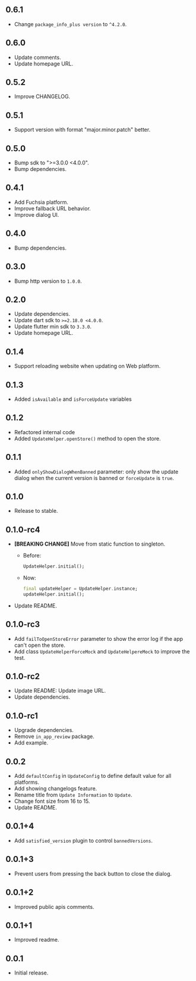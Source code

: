 ## 0.6.1

* Change `package_info_plus version` to `^4.2.0`.

## 0.6.0

* Update comments.
* Update homepage URL.

## 0.5.2

* Improve CHANGELOG.

## 0.5.1

* Support version with format "major.minor.patch" better.

## 0.5.0

* Bump sdk to ">=3.0.0 <4.0.0".
* Bump dependencies.

## 0.4.1

* Add Fuchsia platform.
* Improve fallback URL behavior.
* Improve dialog UI.

## 0.4.0

* Bump dependencies.

## 0.3.0

* Bump http version to `1.0.0`.

## 0.2.0

* Update dependencies.
* Update dart sdk to `>=2.18.0 <4.0.0`.
* Update flutter min sdk to `3.3.0`.
* Update homepage URL.

## 0.1.4

* Support reloading website when updating on Web platform.

## 0.1.3

* Added `isAvailable` and `isForceUpdate` variables

## 0.1.2

* Refactored internal code
* Added `UpdateHelper.openStore()` method to open the store.

## 0.1.1

* Added `onlyShowDialogWhenBanned` parameter: only show the update dialog when the current version is banned or `forceUpdate` is `true`.

## 0.1.0

* Release to stable.

## 0.1.0-rc4

* **[BREAKING CHANGE]** Move from static function to singleton.

  * Before:
  
    ``` dart
    UpdateHelper.initial();
    ```

  * Now:

    ``` dart
    final updateHelper = UpdateHelper.instance;
    updateHelper.initial();
    ```

* Update README.

## 0.1.0-rc3

* Add `failToOpenStoreError` parameter to show the error log if the app can't open the store.
* Add class `UpdateHelperForceMock` and `UpdateHelpereMock` to improve the test.

## 0.1.0-rc2

* Update README: Update image URL.
* Update dependencies.

## 0.1.0-rc1

* Upgrade dependencies.
* Remove `in_app_review` package.
* Add example.

## 0.0.2

* Add `defaultConfig` in `UpdateConfig` to define default value for all platforms.
* Add showing changelogs feature.
* Rename title from `Update Information` to `Update`.
* Change font size from 16 to 15.
* Update README.

## 0.0.1+4

* Add `satisfied_version` plugin to control `bannedVersions`.

## 0.0.1+3

* Prevent users from pressing the back button to close the dialog.

## 0.0.1+2

* Improved public apis comments.

## 0.0.1+1

* Improved readme.

## 0.0.1

* Initial release.
